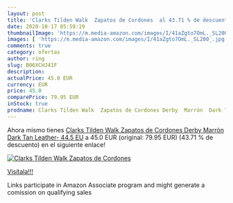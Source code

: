 ```yaml
---
layout: post
title: 'Clarks Tilden Walk  Zapatos de Cordones  al 43.71 % de descuento'
date: 2020-10-17 05:59:19
thumbnailImage: 'https://m.media-amazon.com/images/I/41aZgto7OmL._SL200_.jpg'
images: [ 'https://m.media-amazon.com/images/I/41aZgto7OmL._SL200_.jpg' ]
comments: true
category: ofertas
author: ring
slug: B06XCHJ41F
description:
actualPrice: 45.0 EUR
currency: EUR
price: 45.0
comparePrice: 79.95 EUR
inStock: true
prodname: Clarks Tilden Walk  Zapatos de Cordones Derby  Marrón  Dark Tan Leather-   44.5 EU
---
```


Ahora mismo tienes [Clarks Tilden Walk  Zapatos de Cordones Derby  Marrón  Dark Tan Leather-   44.5 EU](https://www.amazon.es/dp/B06XCHJ41F/?tag=tolees-21) a 45.0 EUR (original: 79.95 EUR) (43.71 %  de descuento) en el siguiente enlace!

[![Clarks Tilden Walk  Zapatos de Cordones ](https://m.media-amazon.com/images/I/41aZgto7OmL._SL200_.jpg)](https://www.amazon.es/dp/B06XCHJ41F/?tag=tolees-21)

[Visítala!!!](https://www.amazon.es/dp/B06XCHJ41F/?tag=tolees-21)

Links participate in Amazon Associate program and might generate a comission on qualifying sales
